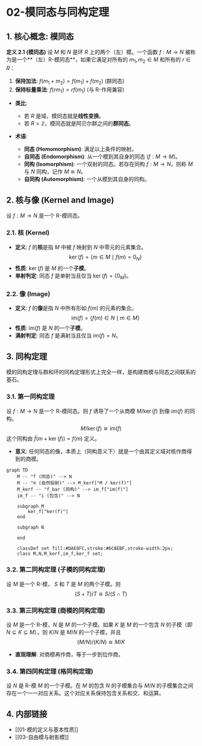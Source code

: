 # 02-模同态与同构定理

## 1. 核心概念: 模同态

**定义 2.1 (模同态)**
设 $M$ 和 $N$ 是环 $R$ 上的两个（左）模。一个函数 $f: M \to N$ 被称为是一个**（左）R-模同态**，如果它满足对所有的 $m_1, m_2 \in M$ 和所有的 $r \in R$：
1.  **保持加法**: $f(m_1 + m_2) = f(m_1) + f(m_2)$ (群同态)
2.  **保持标量乘法**: $f(rm_1) = rf(m_1)$ (与 R-作用兼容)

- **类比**:
    - 若 $R$ 是域，模同态就是**线性变换**。
    - 若 $R = \mathbb{Z}$，模同态就是阿贝尔群之间的**群同态**。

- **术语**:
    - **同态 (Homomorphism)**: 满足以上条件的映射。
    - **自同态 (Endomorphism)**: 从一个模到其自身的同态 ($f: M \to M$)。
    - **同构 (Isomorphism)**: 一个双射的同态。若存在同构 $f: M \to N$，则称 $M$ 与 $N$ 同构，记作 $M \cong N$。
    - **自同构 (Automorphism)**: 一个从模到其自身的同构。

## 2. 核与像 (Kernel and Image)

设 $f: M \to N$ 是一个 R-模同态。

### 2.1. 核 (Kernel)

- **定义**: $f$ 的**核**是指 $M$ 中被 $f$ 映射到 $N$ 中零元的元素集合。
  $$ \ker(f) = \{ m \in M \mid f(m) = 0_N \} $$
- **性质**: $\ker(f)$ 是 $M$ 的一个**子模**。
- **单射判定**: 同态 $f$ 是单射当且仅当 $\ker(f) = \{0_M\}$。

### 2.2. 像 (Image)

- **定义**: $f$ 的**像**是指 $N$ 中所有形如 $f(m)$ 的元素的集合。
  $$ \text{im}(f) = \{ f(m) \in N \mid m \in M \} $$
- **性质**: $\text{im}(f)$ 是 $N$ 的一个**子模**。
- **满射判定**: 同态 $f$ 是满射当且仅当 $\text{im}(f) = N$。

## 3. 同构定理

模的同构定理与群和环的同构定理形式上完全一样，是构建商模与同态之间联系的基石。

### 3.1. 第一同构定理

设 $f: M \to N$ 是一个 R-模同态。则 $f$ 诱导了一个从商模 $M/\ker(f)$ 到像 $\text{im}(f)$ 的同构。
$$ M/\ker(f) \cong \text{im}(f) $$
这个同构由 $\bar{f}(m + \ker(f)) = f(m)$ 定义。

- **意义**: 任何同态的像，本质上（同构意义下）就是一个由其定义域对核作商得到的商模。

```mermaid
graph TD
    M -- "f (同态)" --> N
    M -- "π (自然投射)" --> M_kerf["M / ker(f)"]
    M_kerf -- "f_bar (同构)" --> im_f["im(f)"]
    im_f -- "i (包含)" --> N
    
    subgraph M
        ker_f["ker(f)"]
    end

    subgraph N
        
    end

    classDef set fill:#DAE8FC,stroke:#6C8EBF,stroke-width:2px;
    class M,N,M_kerf,im_f,ker_f set;
```

### 3.2. 第二同构定理 (子模的同构定理)

设 $M$ 是一个 R-模， $S$ 和 $T$ 是 $M$ 的两个子模。则
$$ (S+T)/T \cong S/(S \cap T) $$

### 3.3. 第三同构定理 (商模的同构定理)

设 $M$ 是一个 R-模，$N$ 是 $M$ 的一个子模。如果 $K$ 是 $M$ 的一个包含 $N$ 的子模（即 $N \subseteq K \subseteq M$），则 $K/N$ 是 $M/N$ 的一个子模，并且
$$ (M/N)/(K/N) \cong M/K $$
- **直观理解**: 对商模再作商，等于一步到位作商。

### 3.4. 第四同构定理 (格同构定理)

设 $N$ 是 R-模 $M$ 的一个子模。在 $M$ 的包含 $N$ 的子模集合与 $M/N$ 的子模集合之间存在一个一一对应关系。这个对应关系保持包含关系和交、和运算。

## 4. 内部链接

- [[01-模的定义与基本性质]]
- [[03-自由模与射影模]] 